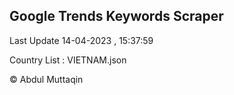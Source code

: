 

## Google Trends Keywords Scraper 
 
Last Update 14-04-2023 , 15:37:59

Country List :
VIETNAM.json



© Abdul Muttaqin 

